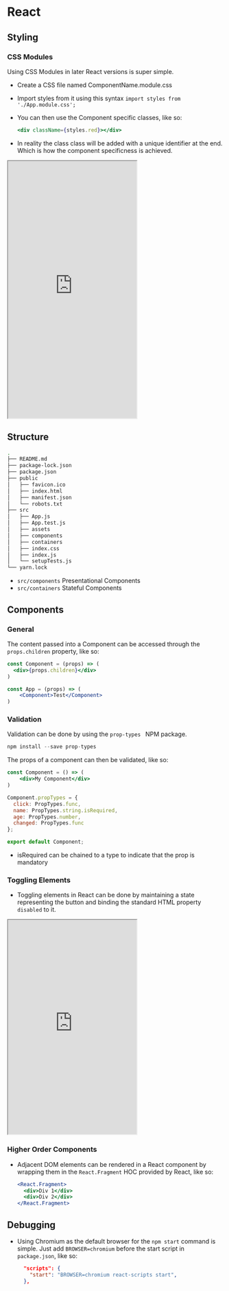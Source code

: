 # React

## Styling

### CSS Modules

Using CSS Modules in later React versions is super simple.

* Create a CSS file named ComponentName.module.css

* Import styles from it using this syntax `import styles from './App.module.css';`

* You can then use the Component specific classes, like so:

  ```jsx
  <div className={styles.red}></div>
  ```

* In reality the class class will be added with a unique identifier at the end. Which is how the component specificness is achieved.


<iframe height=600 src="https://stackblitz.com/edit/carlba-js-react-css-modules?embed=1&file=src/App.js"></iframe>

## Structure

```bash
.
├── README.md
├── package-lock.json
├── package.json
├── public
│   ├── favicon.ico
│   ├── index.html
│   ├── manifest.json
│   └── robots.txt
├── src
│   ├── App.js
│   ├── App.test.js
│   ├── assets
│   ├── components
│   ├── containers
│   ├── index.css
│   ├── index.js
│   └── setupTests.js
└── yarn.lock
```

* `src/components` Presentational Components
* `src/containers` Stateful Components

## Components

### General

The content passed into a Component can be accessed through the `props.children` property, like so:

```jsx
const Component = (props) => (
  <div>{props.children}</div>  
)

const App = (props) => (
	<Component>Test</Component>
)
```

### Validation

Validation can be done by using the `prop-types ` NPM package.

```jsx
npm install --save prop-types
```

The props of a component can then be validated, like so:

```jsx
const Component = () => (
	<div>My Component</div>
)

Component.propTypes = {
  click: PropTypes.func,
  name: PropTypes.string.isRequired,
  age: PropTypes.number,
  changed: PropTypes.func
};

export default Component;
```

* isRequired can be chained to a type to indicate that the prop is mandatory

### Toggling Elements

* Toggling elements in React can be done by maintaining a state representing the button and binding the standard HTML property `disabled` to it.

<iframe height=500px src="https://stackblitz.com/edit/carlba-js-react-template-disable-button?embed=1&file=src/App.js"></iframe>

### Higher Order Components

* Adjacent DOM elements can be rendered in a React component by wrapping them in the `React.Fragment` HOC provided by React, like so:

  ```jsx
  <React.Fragment>
  	<div>Div 1</div>
    <div>Div 2</div>
  </React.Fragment>
  ```

## Debugging

* Using Chromium as the default browser for the `npm start` command is simple. Just add   `BROWSER=chromium` before the start script in `package.json`, like so:

  ```json
    "scripts": {
      "start": "BROWSER=chromium react-scripts start",    
    },
  ```

  

